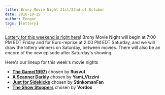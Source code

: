 ```yaml
---
title: Brony Movie Night 21st/22nd of October
date: 2016-10-15
author: Fengor
tags: [lottery]
---
```

[Lottery for this weekend is right here][lotto]! Brony Movie Night will begin at 7:00 PM EDT Friday and for Euro-reprise at 2:00 PM EDT Saturday, and we will draw the lottery winners on Saturday, between movies. There will also be an encore of the new episode after Saturday's showing.

Here's our lineup for this week's movie nights

 - **[The Game(1997)][m1]** chosen by **Rusvul**
 - **[A Scanner Darkly][m2]** chosen by **Yami_Vizzini**
 - **[Just for Sidekicks][p1]** chosen by **StinkomanFan**
 - **[The Show Stoppers][p2]** chosen by **Vordox**
  
[m1]: http://www.imdb.com/title/tt0119174/
[m2]: http://www.imdb.com/title/tt0405296/
[p1]: http://www.imdb.com/title/tt2516580/
[p2]: http://www.imdb.com/title/tt1850769/
[lotto]: https://bronystate.typeform.com/to/ciC98y
